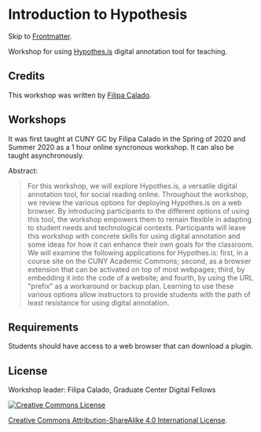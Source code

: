 # Introduction to Hypothesis

Skip to [Frontmatter](frontmatter.md).

Workshop for using [Hypothes.is](https://web.hypothes.is/) digital annotation tool for teaching.

## Credits
This workshop was written by [Filipa Calado](https://github.com/gofilipa).

## Workshops
It was first taught at CUNY GC by Filipa Calado in the Spring of 2020 and Summer 2020 as a 1 hour online syncronous workshop. It can also be taught asynchronously. 

Abstract: 

> For this workshop, we will explore Hypothes.is, a versatile digital annotation tool, for social reading online. Throughout the workshop, we review the various options for deploying Hypothes.is on a web browser. By introducing participants to the different options of using this tool, the workshop empowers them to remain flexible in adapting to student needs and technological contexts. Participants will leave this workshop with concrete skills for using digital annotation and some ideas for how it can enhance their own goals for the classroom.
> We will examine the following applications for Hypothes.is: first, in a course site on the CUNY Academic Commons; second, as a browser extension that can be activated on top of most webpages; third, by embedding it into the code of a website; and fourth, by using the URL "prefix" as a workaround or backup plan. Learning to use these various options allow instructors to provide students with the path of least resistance for using digital annotation.

## Requirements
Students should have access to a web browser that can download a plugin. 

## License

Workshop leader: Filipa Calado, Graduate Center Digital Fellows

[![Creative Commons License](https://i.creativecommons.org/l/by-sa/4.0/88x31.png)](http://creativecommons.org/licenses/by-sa/4.0/)

[Creative Commons Attribution-ShareAlike 4.0 International License](http://creativecommons.org/licenses/by-sa/4.0/).


